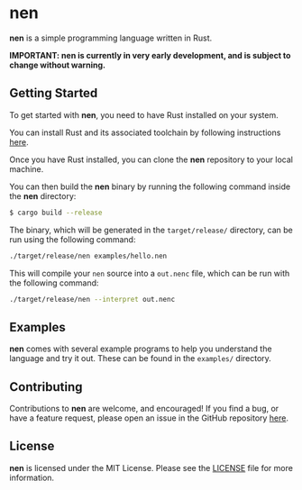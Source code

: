 # nen

__nen__ is a simple programming language written in Rust.

**IMPORTANT: nen is currently in very early development, and is subject to change without warning.**

## Getting Started

To get started with __nen__, you need to have Rust installed on your system.

You can install Rust and its associated toolchain by following instructions [here](https://rustup.rs/).

Once you have Rust installed, you can clone the __nen__ repository to your local machine.

You can then build the __nen__ binary by running the following command inside the __nen__ directory:

```bash
$ cargo build --release
```

The binary, which will be generated in the `target/release/` directory, can be run using the following command:

```bash
./target/release/nen examples/hello.nen
```

This will compile your `nen` source into a `out.nenc` file, which can be run with the following command:

```bash
./target/release/nen --interpret out.nenc
```

## Examples

__nen__ comes with several example programs to help you understand the language and try it out. These can be found in the `examples/` directory.

## Contributing

Contributions to __nen__ are welcome, and encouraged! If you find a bug, or have a feature request, please open an issue in the GitHub repository [here](https://github.com/morrig-n/nen/issues).

## License

__nen__ is licensed under the MIT License. Please see the [LICENSE](LICENSE) file for more information.
